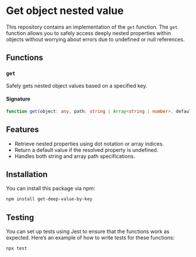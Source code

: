 # Get object nested value

This repository contains an implementation of the `get` function. The `get`
function allows you to safely access deeply nested properties within objects without worrying about errors due to
undefined or null references.

## Functions

### `get`

Safely gets nested object values based on a specified key.

#### Signature

```typescript
function get(object: any, path: string | Array<string | number>, defaultValue?: any): any
```

## Features

- Retrieve nested properties using dot notation or array indices.
- Return a default value if the resolved property is undefined.
- Handles both string and array path specifications.

## Installation

You can install this package via npm:

```bash
npm install get-deep-value-by-key
```

## Testing

You can set up tests using Jest to ensure that the functions work as expected. Here’s an example of how to write tests
for these functions:

```bash 
npx test
```